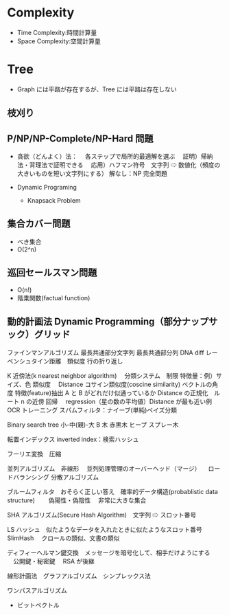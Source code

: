 # Complexity

- Time Complexity:時間計算量
- Space Complexity:空間計算量

# Tree

- Graph には平路が存在するが、Tree には平路は存在しない

## 枝刈り


## P/NP/NP-Complete/NP-Hard 問題

- 貪欲（どんよく）法：
  　各ステップで局所的最適解を選ぶ
  　証明）帰納法・背理法で証明できる
  　応用）ハフマン符号　文字列 ⇨ 数値化（頻度の大きいものを短い文字列にする）
  解なし：NP 完全問題

- Dynamic Programing
  - Knapsack Problem

## 集合カバー問題

- べき集合
- O(2^n)

## 巡回セールスマン問題

- O(n!)
- 階乗関数(factual function)

## 動的計画法 Dynamic Programming（部分ナップサック）グリッド

ファインマンアルゴリズム
最長共通部分文字列
最長共通部分列 DNA
diff
レーベンシュタイン距離　類似度
行の折り返し

K 近傍法(k nearest neighbor algorithm)　
分類システム　制限
特徴量：例）サイズ、色
類似度　
Distance
コサイン類似度(coscine similarity) ベクトルの角度
特徴(feature)抽出 A と B がどれだけ似通っているか
Distance の正規化　ルート n の近傍
回帰　 regression（星の数の平均値）Distance が最も近い例
OCR トレーニング
スパムフィルタ：ナイーブ(単純)ベイズ分類

Binary search tree 小-中(親)-大
B 木
赤黒木
ヒープ
スプレー木

転置インデックス inverted index：検索ハッシュ

フーリエ変換　圧縮

並列アルゴリズム　非線形
　並列処理管理のオーバーヘッド（マージ）
　ロードバランシング
分散アルゴリズム

ブルームフィルタ　おそらく正しい答え　確率的データ構造(probablistic data structure)　
　偽陽性・偽陰性
　非常に大きな集合

SHA アルゴリズム(Secure Hash Algorithm)　文字列 ⇨ スロット番号

LS ハッシュ　似たようなデータを入れたときに似たようなスロット番号　 SlimHash
　クロールの類似、文書の類似

ディフィーヘルマン鍵交換　メッセージを暗号化して、相手だけようにする
　公開鍵・秘密鍵　 RSA が後継

線形計画法　グラフアルゴリズム　シンプレックス法

ワンパスアルゴリズム

- ビットベクトル
